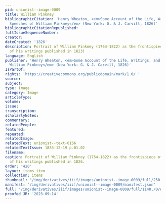 ```yaml
---
pid: unionist--image-0009
title: William Pinkney
bibliographicCitation: 'Henry Wheaton, <em>Some Account of the Life, Writings, and
  Speeches of William Pinkney</em> (New York: G. & J. Carvill, 1826)'
bibliographicCitationRepublished: 
fullIssueSequenceNumber: 
creator: 
dateCreated: '1826'
description: Portrait of William Pinkney (1764-1822) as the frontispiece of a collection
  of his writings published in 1823)
language: English
publisher: 'Henry Wheaton, <em>Some Account of the Life, Writings, and Speeches of
  William Pinkney</em> (New York: G. & J. Carvill, 1826)'
IsPartOf: 
rights: 'https://creativecommons.org/publicdomain/mark/1.0/ '
source: 
subject: 
type: Image
category: Image
articleType: 
volume: 
issue: 
transcription: 
scholarlyNotes: 
commentary: 
relatedPeople: 
featured: 
repeated: 
relatedImage: 
relatedText: unionist--text-0156
relatedTextIssue: 1833-12-19 p.01.02
filename: 
caption: Portrait of William Pinkney (1764-1822) as the frontispiece of a collection
  of his writings published in 1826.
order: '420'
layout: items_item
collection: items
thumbnail: "/img/derivatives/iiif/images/unionist--image-0009/full/250,/0/default.jpg"
manifest: "/img/derivatives/iiif/unionist--image-0009/manifest.json"
full: "/img/derivatives/iiif/images/unionist--image-0009/full/1140,/0/default.jpg"
proofed JR: '2023-09-14'
---
```

